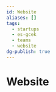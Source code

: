 ```yaml
---
id: Website
aliases: []
tags:
  - startups
  - es-gcek
  - teams
  - website
dg-publish: true
---
```

# Website

